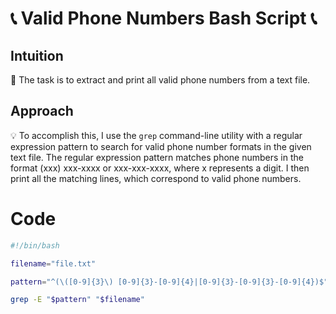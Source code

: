 # 📞 Valid Phone Numbers Bash Script 📞

## Intuition
🤔 The task is to extract and print all valid phone numbers from a text file.

## Approach
💡 To accomplish this, I use the `grep` command-line utility with a regular expression pattern to search for valid phone number formats in the given text file. The regular expression pattern matches phone numbers in the format (xxx) xxx-xxxx or xxx-xxx-xxxx, where x represents a digit. I then print all the matching lines, which correspond to valid phone numbers.

# Code
```bash
#!/bin/bash

filename="file.txt"

pattern="^(\([0-9]{3}\) [0-9]{3}-[0-9]{4}|[0-9]{3}-[0-9]{3}-[0-9]{4})$"

grep -E "$pattern" "$filename"
